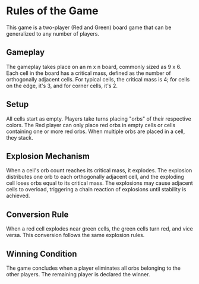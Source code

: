 
# Rules of the Game

This game is a two-player (Red and Green) board game that can be generalized to any number of players.

## Gameplay

The gameplay takes place on an m x n board, commonly sized as 9 x 6. Each cell in the board has a critical mass, defined as the number of orthogonally adjacent cells. For typical cells, the critical mass is 4; for cells on the edge, it's 3, and for corner cells, it's 2. 

## Setup

All cells start as empty. Players take turns placing "orbs" of their respective colors. The Red player can only place red orbs in empty cells or cells containing one or more red orbs. When multiple orbs are placed in a cell, they stack.

## Explosion Mechanism

When a cell's orb count reaches its critical mass, it explodes. The explosion distributes one orb to each orthogonally adjacent cell, and the exploding cell loses orbs equal to its critical mass. The explosions may cause adjacent cells to overload, triggering a chain reaction of explosions until stability is achieved.

## Conversion Rule

When a red cell explodes near green cells, the green cells turn red, and vice versa. This conversion follows the same explosion rules.

## Winning Condition

The game concludes when a player eliminates all orbs belonging to the other players. The remaining player is declared the winner.



